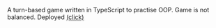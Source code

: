 A turn-based game written in TypeScript to practise OOP. Game is not balanced. Deployed [(click)](https://mineralsfree.github.io/OOP-game-typescript)
